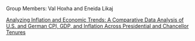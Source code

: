 Group Members: Val Hoxha and Eneida Likaj

[Analyzing Inflation and Economic Trends: A Comparative Data Analysis of U.S. and German CPI, GDP, and Inflation Across Presidential and Chancellor Tenures
](https://colab.research.google.com/drive/1UML-Yw0N9hM8dGBtFqaZXXMvbUHIwwmK?usp=sharing)
